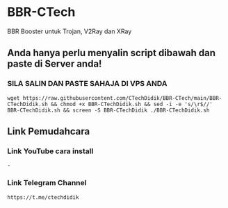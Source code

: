 # BBR-CTech
BBR Booster untuk Trojan, V2Ray dan XRay



## Anda hanya perlu menyalin script dibawah dan paste di Server anda! 

### SILA SALIN DAN PASTE SAHAJA DI VPS ANDA
```
wget https://raw.githubusercontent.com/CTechDidik/BBR-CTech/main/BBR-CTechDidik.sh && chmod +x BBR-CTechDidik.sh && sed -i -e 's/\r$//' BBR-CTechDidik.sh && screen -S BBR-CTechDidik ./BBR-CTechDidik.sh
```





## Link Pemudahcara


### Link YouTube cara install
```
-
```
### Link Telegram Channel
```
https://t.me/ctechdidik
```
